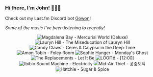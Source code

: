 ### Hi there, I'm John! 🏄🏻‍♂️

Check out my Last.fm Discord bot [Gowon](http://gowon.ca)!

_Some of the music I've been listening to recently!_


<!-- lastfm -->
<p align="center"><img src="https://lastfm.freetls.fastly.net/i/u/64s/30e1a511f9ed46b3ea801c5be332c982.png" title="Magdalena Bay - Mercurial World (Deluxe)"> <img src="https://lastfm.freetls.fastly.net/i/u/64s/5844f98717f49b7db78f6410bf199cd5.png" title="Lauryn Hill - The Miseducation of Lauryn Hill"> <img src="https://lastfm.freetls.fastly.net/i/u/64s/b6cb3ed542d54666b415b0fd25ec9432.png" title="Candy Claws - Ceres & Calypso in the Deep Time"> <img src="https://lastfm.freetls.fastly.net/i/u/64s/43625c927a14e579746d7487aa9a0bd5.jpg" title="Amon Tobin - Foley Room"> <img src="https://lastfm.freetls.fastly.net/i/u/64s/036c9e2c3960a203ade2c9e5cb1a3847.jpg" title="Sophie Hunger - Monday's Ghost"> <img src="https://lastfm.freetls.fastly.net/i/u/64s/76f4f1809a504f49cf50c4b8e8627cf9.png" title="The Replacements - Let It Be"> <img src="https://lastfm.freetls.fastly.net/i/u/64s/8fbf198a7844d4f3e5d0b50c46af0a46.jpg" title="LOOΠΔ - [12:00]"> <img src="https://lastfm.freetls.fastly.net/i/u/64s/53fedaa9f2112f7386652d9b0e5c9eaf.jpg" title="Ibibio Sound Machine - Electricity"> <img src="https://lastfm.freetls.fastly.net/i/u/64s/58ef71d070a0bc18a0996355c431a7f7.jpg" title="Mid-Air Thief - 공중도덕"> <img src="https://lastfm.freetls.fastly.net/i/u/64s/8ae10b1fdec55100932361cdf4bc61a3.png" title="Hatchie - Sugar & Spice"> </p>
